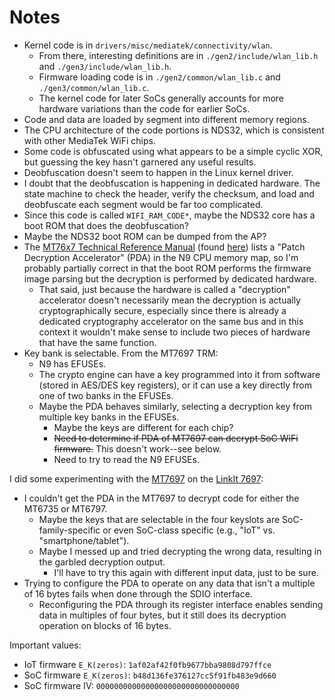 # Notes

* Kernel code is in `drivers/misc/mediatek/connectivity/wlan`.
  * From there, interesting definitions are in
    `./gen2/include/wlan_lib.h` and `./gen3/include/wlan_lib.h`.
  * Firmware loading code is in `./gen2/common/wlan_lib.c` and
    `./gen3/common/wlan_lib.c`.
  * The kernel code for later SoCs generally accounts for more hardware
    variations than the code for earlier SoCs.
* Code and data are loaded by segment into different memory regions.
* The CPU architecture of the code portions is NDS32, which is
  consistent with other MediaTek WiFi chips.
* Some code is obfuscated using what appears to be a simple cyclic XOR,
  but guessing the key hasn't garnered any useful results.
* Deobfuscation doesn't seem to happen in the Linux kernel driver.
* I doubt that the deobfuscation is happening in dedicated hardware. The
  state machine to check the header, verify the checksum, and load and
  deobfuscate each segment would be far too complicated.
* Since this code is called `WIFI_RAM_CODE*`, maybe the NDS32 core has
  a boot ROM that does the deobfuscation?
* Maybe the NDS32 boot ROM can be dumped from the AP?
* The [MT76x7 Technical Reference Manual][trm] (found [here][docs])
  lists a "Patch Decryption Accelerator" (PDA) in the N9 CPU memory map,
  so I'm probably partially correct in that the boot ROM performs the
  firmware image parsing but the decryption is performed by dedicated
  hardware.
  * That said, just because the hardware is called a "decryption"
    accelerator doesn't necessarily mean the decryption is actually
    cryptographically secure, especially since there is already a
    dedicated cryptography accelerator on the same bus and in this
    context it wouldn't make sense to include two pieces of hardware
    that have the same function.
* Key bank is selectable. From the MT7697 TRM:
  * N9 has EFUSEs.
  * The crypto engine can have a key programmed into it from software
    (stored in AES/DES key registers), or it can use a key directly from
    one of two banks in the EFUSEs.
  * Maybe the PDA behaves similarly, selecting a decryption key from
    multiple key banks in the EFUSEs.
    * Maybe the keys are different for each chip?
    * ~~Need to determine if PDA of MT7697 can decrypt SoC WiFi
      firmware.~~ This doesn't work--see below.
    * Need to try to read the N9 EFUSEs.


I did some experimenting with the [MT7697][mt7697] on the
[LinkIt 7697][linkit]:

* I couldn't get the PDA in the MT7697 to decrypt code for either the
  MT6735 or MT6797.
  * Maybe the keys that are selectable in the four keyslots are
    SoC-family-specific or even SoC-class specific (e.g., "IoT" vs.
    "smartphone/tablet").
  * Maybe I messed up and tried decrypting the wrong data, resulting in
    the garbled decryption output.
    * I'll have to try this again with different input data, just to be
      sure.
* Trying to configure the PDA to operate on any data that isn't a
  multiple of 16 bytes fails when done through the SDIO interface.
  * Reconfiguring the PDA through its register interface enables sending
    data in multiples of four bytes, but it still does its decryption
    operation on blocks of 16 bytes.


Important values:

* IoT firmware `E_K(zeros)`: `1af02af42f0fb9677bba9808d797ffce`
* SoC firmware `E_K(zeros)`: `b48d136fe376127cc5f91fb483e9d660`
* SoC firmware IV: `00000000000000000000000000000000`


[trm]: https://web.archive.org/web/20201101093239if_/https://labs.mediatek.com/en/download/6OPabr6H
[docs]: https://web.archive.org/web/20210510020710/https://docs.labs.mediatek.com/resource/mt7687-mt7697/en/documentation
[mt7697]: https://web.archive.org/web/20210927020259/https://labs.mediatek.com/en/chipset/MT7697
[linkit]: https://web.archive.org/web/20210927020259/https://labs.mediatek.com/en/chipset/MT7697#HDK
